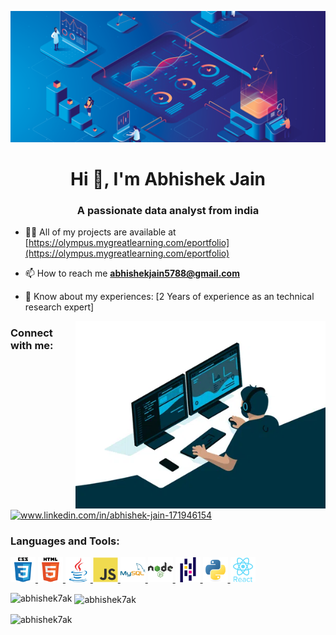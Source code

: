 ![logo](https://github.com/abhishek7ak/abhishek7ak/blob/main/3171d680-1d98-11ea-9bfd-51ba32490a41.png)
<h1 align="center">Hi 👋, I'm Abhishek Jain</h1>
<h3 align="center">A passionate data analyst from india</h3>

- 👨‍💻 All of my projects are available at [https://olympus.mygreatlearning.com/eportfolio](https://olympus.mygreatlearning.com/eportfolio)

- 📫 How to reach me **abhishekjain5788@gmail.com**

- 📄 Know about my experiences: [2 Years of experience as an technical research expert]
  
<img align="right" alt="data" width="400" src="https://github.com/abhishek7ak/abhishek7ak/blob/main/de.webp">


<h3 align="left">Connect with me:</h3>
<p align="left">
<a href="https://linkedin.com/in/www.linkedin.com/in/abhishek-jain-171946154" target="blank"><img align="center" src="https://raw.githubusercontent.com/rahuldkjain/github-profile-readme-generator/master/src/images/icons/Social/linked-in-alt.svg" alt="www.linkedin.com/in/abhishek-jain-171946154" height="30" width="40" /></a>
</p>

<h3 align="left">Languages and Tools:</h3>
<p align="left"> <a href="https://www.w3schools.com/css/" target="_blank" rel="noreferrer"> <img src="https://raw.githubusercontent.com/devicons/devicon/master/icons/css3/css3-original-wordmark.svg" alt="css3" width="40" height="40"/> </a> <a href="https://www.w3.org/html/" target="_blank" rel="noreferrer"> <img src="https://raw.githubusercontent.com/devicons/devicon/master/icons/html5/html5-original-wordmark.svg" alt="html5" width="40" height="40"/> </a> <a href="https://www.java.com" target="_blank" rel="noreferrer"> <img src="https://raw.githubusercontent.com/devicons/devicon/master/icons/java/java-original.svg" alt="java" width="40" height="40"/> </a> <a href="https://developer.mozilla.org/en-US/docs/Web/JavaScript" target="_blank" rel="noreferrer"> <img src="https://raw.githubusercontent.com/devicons/devicon/master/icons/javascript/javascript-original.svg" alt="javascript" width="40" height="40"/> </a> <a href="https://www.mysql.com/" target="_blank" rel="noreferrer"> <img src="https://raw.githubusercontent.com/devicons/devicon/master/icons/mysql/mysql-original-wordmark.svg" alt="mysql" width="40" height="40"/> </a> <a href="https://nodejs.org" target="_blank" rel="noreferrer"> <img src="https://raw.githubusercontent.com/devicons/devicon/master/icons/nodejs/nodejs-original-wordmark.svg" alt="nodejs" width="40" height="40"/> </a> <a href="https://pandas.pydata.org/" target="_blank" rel="noreferrer"> <img src="https://raw.githubusercontent.com/devicons/devicon/2ae2a900d2f041da66e950e4d48052658d850630/icons/pandas/pandas-original.svg" alt="pandas" width="40" height="40"/> </a> <a href="https://www.python.org" target="_blank" rel="noreferrer"> <img src="https://raw.githubusercontent.com/devicons/devicon/master/icons/python/python-original.svg" alt="python" width="40" height="40"/> </a> <a href="https://reactjs.org/" target="_blank" rel="noreferrer"> <img src="https://raw.githubusercontent.com/devicons/devicon/master/icons/react/react-original-wordmark.svg" alt="react" width="40" height="40"/> </a> </p>

<p><img align="left" src="https://github-readme-stats.vercel.app/api/top-langs?username=abhishek7ak&show_icons=true&locale=en&layout=compact" alt="abhishek7ak" /></p>

<p>&nbsp;<img align="center" src="https://github-readme-stats.vercel.app/api?username=abhishek7ak&show_icons=true&locale=en" alt="abhishek7ak" /></p>

<p><img align="center" src="https://github-readme-streak-stats.herokuapp.com/?user=abhishek7ak&" alt="abhishek7ak" /></p>

